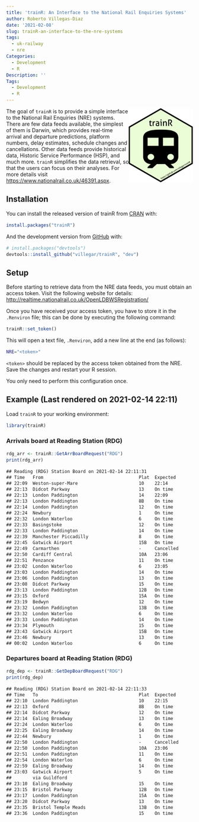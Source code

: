 ```yaml
---
title: 'trainR: An Interface to the National Rail Enquiries Systems'
author: Roberto Villegas-Diaz
date: '2021-02-08'
slug: trainR-an-interface-to-the-nre-systems
tags:
  - uk-railway
  - nre
Categories:
  - Development
  - R
Description: ''
Tags:
  - Development
  - R
---
```


<img src="https://raw.githubusercontent.com/villegar/trainR/main/inst/images/logo.png" alt="logo" align="right" height=200px/>

The goal of `trainR` is to provide a simple interface to the 
National Rail Enquiries (NRE) systems. There are few data feeds 
available, the simplest of them is Darwin, which provides real-time 
arrival and departure predictions, platform numbers, delay estimates, 
schedule changes and cancellations. Other data feeds provide historical 
data, Historic Service Performance (HSP), and much more. `trainR` 
simplifies the data retrieval, so that the users can focus on their 
analyses. For more details visit 
https://www.nationalrail.co.uk/46391.aspx.

## Installation

You can install the released version of trainR from [CRAN](https://CRAN.R-project.org) with:

``` r
install.packages("trainR")
```

And the development version from [GitHub](https://github.com/) with:

``` r
# install.packages("devtools")
devtools::install_github("villegar/trainR", "dev")
```

## Setup
Before starting to retrieve data from the NRE data feeds, you must obtain an access token. 
Visit the following website for details: http://realtime.nationalrail.co.uk/OpenLDBWSRegistration/

Once you have received your access token, you have to store it in the `.Renviron` file; this can be 
done by executing the following command:


```r
trainR::set_token()
```

This will open a text file, `.Renviron`, add a new line at the end (as follows):

```bash
NRE="<token>"
```

`<token>` should be replaced by the access token obtained from the NRE. Save the changes and restart 
your R session.

You only need to perform this configuration once.

## Example (Last rendered on 2021-02-14 22:11)

Load `trainR` to your working environment:

```r
library(trainR)
```

### Arrivals board at Reading Station (RDG)


```r
rdg_arr <- trainR::GetArrBoardRequest("RDG")
print(rdg_arr)
```

```
## Reading (RDG) Station Board on 2021-02-14 22:11:31
## Time   From                                    Plat  Expected
## 22:09  Weston-super-Mare                       10    22:14
## 22:13  Didcot Parkway                          13    On time
## 22:13  London Paddington                       14    22:09
## 22:13  London Paddington                       8B    On time
## 22:14  London Paddington                       12    On time
## 22:24  Newbury                                 1     On time
## 22:32  London Waterloo                         6     On time
## 22:33  Basingstoke                             12    On time
## 22:33  London Paddington                       14    On time
## 22:39  Manchester Piccadilly                   8     On time
## 22:45  Gatwick Airport                         15B   On time
## 22:49  Carmarthen                              -     Cancelled
## 22:50  Cardiff Central                         10A   23:06
## 22:51  Penzance                                11    On time
## 23:02  London Waterloo                         6     23:05
## 23:03  London Paddington                       14    On time
## 23:06  London Paddington                       13    On time
## 23:08  Didcot Parkway                          15    On time
## 23:13  London Paddington                       12B   On time
## 23:15  Oxford                                  15A   On time
## 23:19  Bedwyn                                  12    On time
## 23:32  London Paddington                       13B   On time
## 23:32  London Waterloo                         6     On time
## 23:33  London Paddington                       14    On time
## 23:34  Plymouth                                15    On time
## 23:43  Gatwick Airport                         15B   On time
## 23:46  Newbury                                 13    On time
## 00:02  London Waterloo                         6     On time
```

### Departures board at Reading Station (RDG)


```r
rdg_dep <- trainR::GetDepBoardRequest("RDG")
print(rdg_dep)
```

```
## Reading (RDG) Station Board on 2021-02-14 22:11:33
## Time   To                                      Plat  Expected
## 22:10  London Paddington                       10    22:15
## 22:13  Oxford                                  8B    On time
## 22:14  Didcot Parkway                          12    On time
## 22:14  Ealing Broadway                         13    On time
## 22:24  London Waterloo                         6     On time
## 22:25  Ealing Broadway                         14    On time
## 22:44  Newbury                                 1     On time
## 22:50  London Paddington                       -     Cancelled
## 22:50  London Paddington                       10A   23:06
## 22:51  London Paddington                       11    On time
## 22:54  London Waterloo                         6     On time
## 22:59  Ealing Broadway                         14    On time
## 23:03  Gatwick Airport                         5     On time
##        via Guildford                           
## 23:10  Ealing Broadway                         15    On time
## 23:15  Bristol Parkway                         12B   On time
## 23:17  London Paddington                       15A   On time
## 23:20  Didcot Parkway                          13    On time
## 23:35  Bristol Temple Meads                    13B   On time
## 23:36  London Paddington                       15    On time
```
